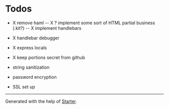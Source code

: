 # Todos

- X remove haml
-- X ? implement some sort of HTML partial business (.kit?)
-- X implement handlebars
- X handlebar debugger
- X express locals
- X keep portions secret from github

- string sanitization
- password encryption
- SSL set up

***

Generated with the help of [Starter](https://github.com/zachwolf/Starter).